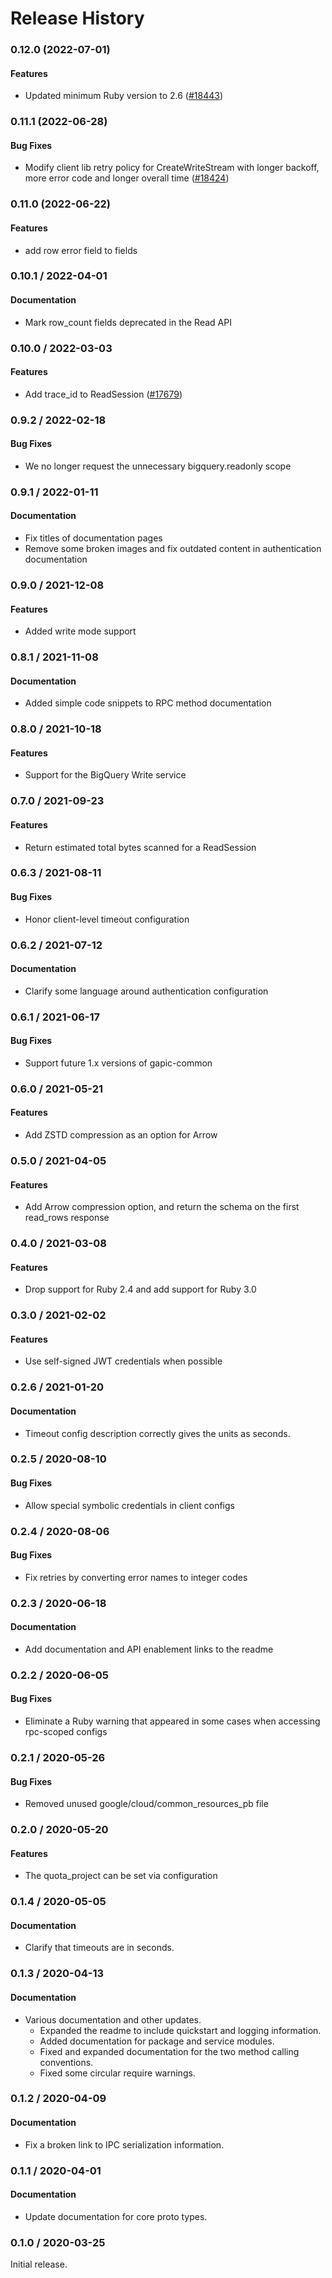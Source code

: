 # Release History

### 0.12.0 (2022-07-01)

#### Features

* Updated minimum Ruby version to 2.6 ([#18443](https://github.com/googleapis/google-cloud-ruby/issues/18443)) 

### 0.11.1 (2022-06-28)

#### Bug Fixes

* Modify client lib retry policy for CreateWriteStream with longer backoff, more error code and longer overall time ([#18424](https://github.com/googleapis/google-cloud-ruby/issues/18424)) 

### 0.11.0 (2022-06-22)

#### Features

* add row error field to fields

### 0.10.1 / 2022-04-01

#### Documentation

* Mark row_count fields deprecated in the Read API

### 0.10.0 / 2022-03-03

#### Features

* Add trace_id to ReadSession ([#17679](https://www.github.com/googleapis/google-cloud-ruby/issues/17679))

### 0.9.2 / 2022-02-18

#### Bug Fixes

* We no longer request the unnecessary bigquery.readonly scope

### 0.9.1 / 2022-01-11

#### Documentation

* Fix titles of documentation pages
* Remove some broken images and fix outdated content in authentication documentation

### 0.9.0 / 2021-12-08

#### Features

* Added write mode support

### 0.8.1 / 2021-11-08

#### Documentation

* Added simple code snippets to RPC method documentation

### 0.8.0 / 2021-10-18

#### Features

* Support for the BigQuery Write service

### 0.7.0 / 2021-09-23

#### Features

* Return estimated total bytes scanned for a ReadSession

### 0.6.3 / 2021-08-11

#### Bug Fixes

* Honor client-level timeout configuration

### 0.6.2 / 2021-07-12

#### Documentation

* Clarify some language around authentication configuration

### 0.6.1 / 2021-06-17

#### Bug Fixes

* Support future 1.x versions of gapic-common

### 0.6.0 / 2021-05-21

#### Features

* Add ZSTD compression as an option for Arrow

### 0.5.0 / 2021-04-05

#### Features

* Add Arrow compression option, and return the schema on the first read_rows response

### 0.4.0 / 2021-03-08

#### Features

* Drop support for Ruby 2.4 and add support for Ruby 3.0

### 0.3.0 / 2021-02-02

#### Features

* Use self-signed JWT credentials when possible

### 0.2.6 / 2021-01-20

#### Documentation

* Timeout config description correctly gives the units as seconds.

### 0.2.5 / 2020-08-10

#### Bug Fixes

* Allow special symbolic credentials in client configs

### 0.2.4 / 2020-08-06

#### Bug Fixes

* Fix retries by converting error names to integer codes

### 0.2.3 / 2020-06-18

#### Documentation

* Add documentation and API enablement links to the readme

### 0.2.2 / 2020-06-05

#### Bug Fixes

* Eliminate a Ruby warning that appeared in some cases when accessing rpc-scoped configs

### 0.2.1 / 2020-05-26

#### Bug Fixes

* Removed unused google/cloud/common_resources_pb file

### 0.2.0 / 2020-05-20

#### Features

* The quota_project can be set via configuration

### 0.1.4 / 2020-05-05

#### Documentation

* Clarify that timeouts are in seconds.

### 0.1.3 / 2020-04-13

#### Documentation

* Various documentation and other updates.
  * Expanded the readme to include quickstart and logging information.
  * Added documentation for package and service modules.
  * Fixed and expanded documentation for the two method calling conventions.
  * Fixed some circular require warnings.

### 0.1.2 / 2020-04-09

#### Documentation

* Fix a broken link to IPC serialization information.

### 0.1.1 / 2020-04-01

#### Documentation

* Update documentation for core proto types.

### 0.1.0 / 2020-03-25

Initial release.
